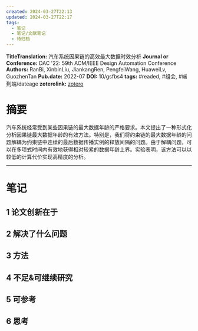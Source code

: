 ```yaml
---
created: 2024-03-27T22:13
updated: 2024-03-27T22:17
tags:
  - 笔记
  - 笔记/文献笔记
  - 待归档
---
```






**TitleTranslation:**  汽车系统因果链的高效最大数据时效分析
**Journal or Conference:**   DAC '22: 59th ACM/IEEE Design Automation Conference  
**Authors:**  RanBi, XinbinLiu, JiankangRen, PengfeiWang, HuaweiLv, GuozhenTan
**Pub.date:**  2022-07
**DOI:**  10/gsfbs4
**tags:** #readed, #组会, #端到端/dateage
**zoterolink:**  [zotero](zotero://select/library/items/NUYD2XNF)

# 摘要

汽车系统经常受到某些因果链的最大数据年龄的严格要求。本文提出了一种形式化分析因果链最大数据年龄的有效方法。特别是，我们将约束链的最大数据年龄的问题解耦为约束链中连续的最后数据传播实例的释放间隔的问题。由于解耦问题，可以在多项式时间内有效地获得相对较紧的数据年龄上界。实验表明，该方法可以以较低的计算代价实现高精度的分析。







***

# 笔记

## 1 论文创新在于

## 2 解决了什么问题

## 3 方法

## 4 不足&可继续研究

## 5 可参考

## 6 思考
